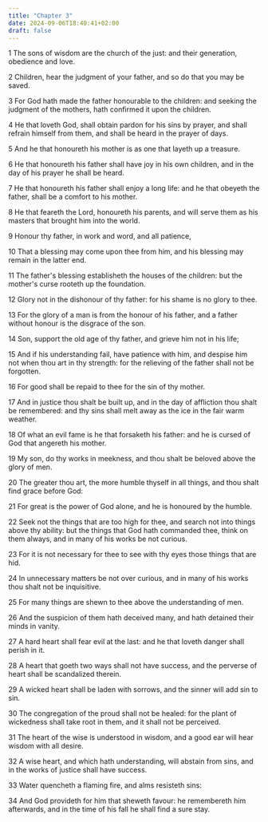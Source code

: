```yaml
---
title: "Chapter 3"
date: 2024-09-06T18:40:41+02:00
draft: false
---
```




1 The sons of wisdom are the church of the just: and their generation, obedience and love.

2 Children, hear the judgment of your father, and so do that you may be saved.

3 For God hath made the father honourable to the children: and seeking the judgment of the mothers, hath confirmed it upon the children.

4 He that loveth God, shall obtain pardon for his sins by prayer, and shall refrain himself from them, and shall be heard in the prayer of days.

5 And he that honoureth his mother is as one that layeth up a treasure.

6 He that honoureth his father shall have joy in his own children, and in the day of his prayer he shall be heard.

7 He that honoureth his father shall enjoy a long life: and he that obeyeth the father, shall be a comfort to his mother.

8 He that feareth the Lord, honoureth his parents, and will serve them as his masters that brought him into the world.

9 Honour thy father, in work and word, and all patience,

10 That a blessing may come upon thee from him, and his blessing may remain in the latter end.

11 The father's blessing establisheth the houses of the children: but the mother's curse rooteth up the foundation.

12 Glory not in the dishonour of thy father: for his shame is no glory to thee.

13 For the glory of a man is from the honour of his father, and a father without honour is the disgrace of the son.

14 Son, support the old age of thy father, and grieve him not in his life;

15 And if his understanding fail, have patience with him, and despise him not when thou art in thy strength: for the relieving of the father shall not be forgotten.

16 For good shall be repaid to thee for the sin of thy mother.

17 And in justice thou shalt be built up, and in the day of affliction thou shalt be remembered: and thy sins shall melt away as the ice in the fair warm weather.

18 Of what an evil fame is he that forsaketh his father: and he is cursed of God that angereth his mother.

19 My son, do thy works in meekness, and thou shalt be beloved above the glory of men.

20 The greater thou art, the more humble thyself in all things, and thou shalt find grace before God:

21 For great is the power of God alone, and he is honoured by the humble.

22 Seek not the things that are too high for thee, and search not into things above thy ability: but the things that God hath commanded thee, think on them always, and in many of his works be not curious.

23 For it is not necessary for thee to see with thy eyes those things that are hid.

24 In unnecessary matters be not over curious, and in many of his works thou shalt not be inquisitive.

25 For many things are shewn to thee above the understanding of men.

26 And the suspicion of them hath deceived many, and hath detained their minds in vanity.

27 A hard heart shall fear evil at the last: and he that loveth danger shall perish in it.

28 A heart that goeth two ways shall not have success, and the perverse of heart shall be scandalized therein.

29 A wicked heart shall be laden with sorrows, and the sinner will add sin to sin.

30 The congregation of the proud shall not be healed: for the plant of wickedness shall take root in them, and it shall not be perceived.

31 The heart of the wise is understood in wisdom, and a good ear will hear wisdom with all desire.

32 A wise heart, and which hath understanding, will abstain from sins, and in the works of justice shall have success.

33 Water quencheth a flaming fire, and alms resisteth sins:

34 And God provideth for him that sheweth favour: he remembereth him afterwards, and in the time of his fall he shall find a sure stay.

